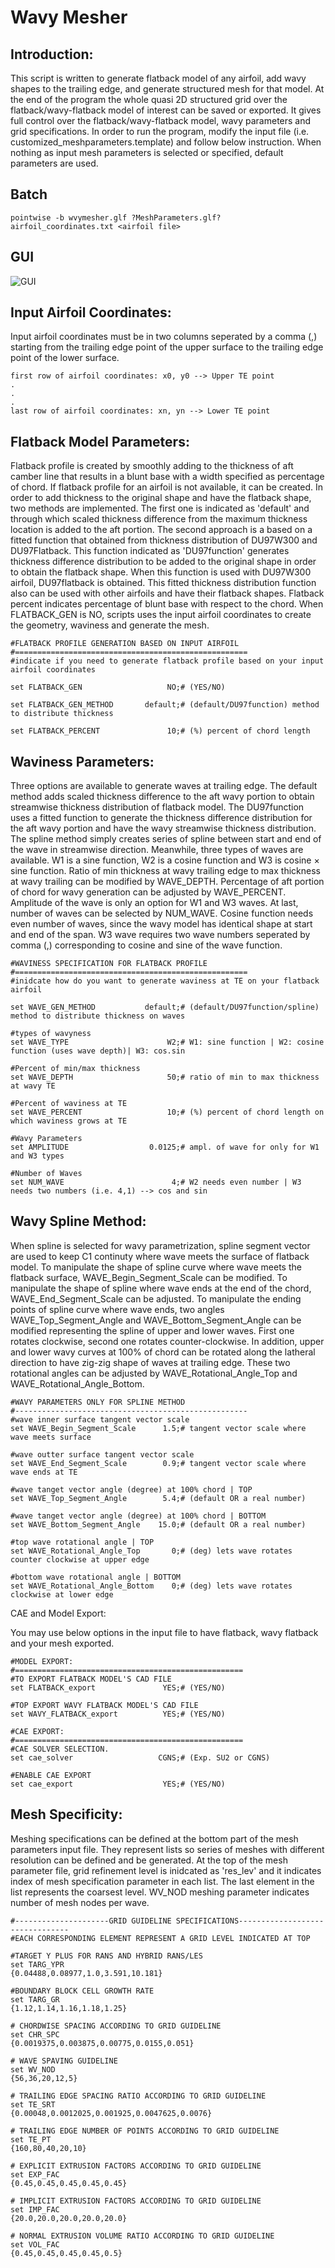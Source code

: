 Wavy Mesher
================================

Introduction:
-------------
This script is written to generate flatback model of any airfoil, add wavy shapes to the trailing edge, and generate structured mesh for that model. At the end of the program the whole quasi 2D structured grid over the flatback/wavy-flatback model of interest can be saved or exported. It gives full control over the flatback/wavy-flatback model, wavy parameters and grid specifications. In order to run the program, modify the input file (i.e. customized_meshparameters.template) and follow below instruction. When nothing as input mesh parameters is selected or specified, default parameters are used.

Batch
-----
```shell
pointwise -b wvymesher.glf ?MeshParameters.glf? airfoil_coordinates.txt <airfoil file>
```

GUI
---
![GUI](https://github.com/pdpdhp/wavymesher/blob/main/imgs/wavymesherGUI.png)

Input Airfoil Coordinates:
--------------------------
Input airfoil coordinates must be in two columns seperated by a comma (,) starting from the trailing edge point of the upper surface to the trailing edge point of the lower surface.

```shell
first row of airfoil coordinates: x0, y0 --> Upper TE point
.
.
.
last row of airfoil coordinates: xn, yn --> Lower TE point
```

Flatback Model Parameters:
---------------------------
Flatback profile is created by smoothly adding to the thickness of aft camber line that results in a blunt base with a width specified as percentage of chord. If flatback profile for an airfoil is not available, it can be created. In order to add thickness to the original shape and have the flatback shape, two methods are implemented. The first one is indicated as 'default' and through which scaled thickness difference from the maximum thickness location is added to the aft portion. The second approach is a based on a fitted function that obtained from thickness distribution of DU97W300 and DU97Flatback. This function indicated as 'DU97function' generates thickness difference distribution to be added to the original shape in order to obtain the flatback shape. When this function is used with DU97W300 airfoil, DU97flatback is obtained. This fitted thickness distribution function also can be used with other airfoils and have their flatback shapes. Flatback percent indicates percentage of blunt base with respect to the chord. When FLATBACK_GEN is NO, scripts uses the input airfoil coordinates to create the geometry, waviness and generate the mesh.

```shell
#FLATBACK PROFILE GENERATION BASED ON INPUT AIRFOIL
#====================================================
#indicate if you need to generate flatback profile based on your input airfoil coordinates

set FLATBACK_GEN                   NO;# (YES/NO)

set FLATBACK_GEN_METHOD       default;# (default/DU97function) method to distribute thickness

set FLATBACK_PERCENT               10;# (%) percent of chord length
```

Waviness Parameters:
--------------------
Three options are available to generate waves at trailing edge. The default method adds scaled thickness difference to the aft wavy portion to obtain streamwise thickness distribution of flatback model. The DU97function uses a fitted function to generate the thickness difference distribution for the aft wavy portion and have the wavy streamwise thickness distribution. The spline method simply creates series of spline between start and end of the wave in streamwise direction. Meanwhile, three types of waves are available. W1 is a sine function, W2 is a cosine function and W3 is cosine × sine function. Ratio of min thickness at wavy trailing edge to max thickness at wavy trailing can be modified by WAVE\_DEPTH. Percentage of aft portion of chord for wavy generation can be adjusted by WAVE\_PERCENT. Amplitude of the wave is only an option for W1 and W3 waves. At last, number of waves can be selected by NUM\_WAVE. Cosine function needs even number of waves, since the wavy model has identical shape at start and end of the span. W3 wave requires two wave numbers seperated by comma (,) corresponding to cosine and sine of the wave function.

```shell
#WAVINESS SPECIFICATION FOR FLATBACK PROFILE
#====================================================
#inidcate how do you want to generate waviness at TE on your flatback airfoil

set WAVE_GEN_METHOD           default;# (default/DU97function/spline) method to distribute thickness on waves

#types of wavyness
set WAVE_TYPE                      W2;# W1: sine function | W2: cosine function (uses wave depth)| W3: cos.sin

#Percent of min/max thickness
set WAVE_DEPTH                     50;# ratio of min to max thickness at wavy TE

#Percent of waviness at TE
set WAVE_PERCENT                   10;# (%) percent of chord length on which waviness grows at TE 

#Wavy Parameters
set AMPLITUDE                  0.0125;# ampl. of wave for only for W1 and W3 types

#Number of Waves 
set NUM_WAVE                        4;# W2 needs even number | W3 needs two numbers (i.e. 4,1) --> cos and sin
```

Wavy Spline Method:
-------------------
When spline is selected for wavy parametrization, spline segment vector are used to keep C1 continuty where wave meets the surface of flatback model. To manipulate the shape of spline curve where wave meets the flatback surface, WAVE\_Begin\_Segment\_Scale can be modified. To manipulate the shape of spline where wave ends at the end of the chord, WAVE\_End\_Segment_Scale can be adjusted. To manipulate the ending points of spline curve where wave ends, two angles WAVE\_Top\_Segment\_Angle and WAVE\_Bottom\_Segment\_Angle can be modified representing the spline of upper and lower waves. First one rotates clockwise, second one rotates counter-clockwise. In addition, upper and lower wavy curves at 100% of chord can be rotated along the latheral direction to have zig-zig shape of waves at trailing edge. These two rotational angles can be adjusted by WAVE\_Rotational\_Angle\_Top and WAVE\_Rotational\_Angle\_Bottom.

```shell
#WAVY PARAMETERS ONLY FOR SPLINE METHOD 
#----------------------------------------------------
#wave inner surface tangent vector scale 
set WAVE_Begin_Segment_Scale      1.5;# tangent vector scale where wave meets surface

#wave outter surface tangent vector scale 
set WAVE_End_Segment_Scale        0.9;# tangent vector scale where wave ends at TE 

#wave tanget vector angle (degree) at 100% chord | TOP 
set WAVE_Top_Segment_Angle        5.4;# (default OR a real number)

#wave tanget vector angle (degree) at 100% chord | BOTTOM 
set WAVE_Bottom_Segment_Angle    15.0;# (default OR a real number)

#top wave rotational angle | TOP 
set WAVE_Rotational_Angle_Top       0;# (deg) lets wave rotates counter clockwise at upper edge

#bottom wave rotational angle | BOTTOM 
set WAVE_Rotational_Angle_Bottom    0;# (deg) lets wave rotates clockwise at lower edge
```

CAE and Model Export:

You may use below options in the input file to have flatback, wavy flatback and your mesh exported.

```shell
#MODEL EXPORT:
#===================================================
#TO EXPORT FLATBACK MODEL'S CAD FILE
set FLATBACK_export               YES;# (YES/NO)

#TOP EXPORT WAVY FLATBACK MODEL'S CAD FILE
set WAVY_FLATBACK_export          YES;# (YES/NO)

#CAE EXPORT:
#===================================================
#CAE SOLVER SELECTION. 
set cae_solver                   CGNS;# (Exp. SU2 or CGNS)

#ENABLE CAE EXPORT 
set cae_export                    YES;# (YES/NO)
```


Mesh Specificity:
-----------------
Meshing specifications can be defined at the bottom part of the mesh parameters input file. They represent lists so series of meshes with different resolution can be defined and be generated. At the top of the mesh parameter file, grid refinement level is inidcated as 'res_lev' and it indicates index of mesh specification parameter in each list. The last element in the list represents the coarsest level. WV\_NOD meshing parameter indicates number of mesh nodes per wave.

```shell
#---------------------GRID GUIDELINE SPECIFICATIONS--------------------------------
#EACH CORRESPONDING ELEMENT REPRESENT A GRID LEVEL INDICATED AT TOP

#TARGET Y PLUS FOR RANS AND HYBRID RANS/LES
set TARG_YPR                                    {0.04488,0.08977,1.0,3.591,10.181}

#BOUNDARY BLOCK CELL GROWTH RATE
set TARG_GR                                             {1.12,1.14,1.16,1.18,1.25}

# CHORDWISE SPACING ACCORDING TO GRID GUIDELINE
set CHR_SPC                              {0.0019375,0.003875,0.00775,0.0155,0.051}

# WAVE SPAVING GUIDELINE
set WV_NOD                                                         {56,36,20,12,5}

# TRAILING EDGE SPACING RATIO ACCORDING TO GRID GUIDELINE
set TE_SRT                           {0.00048,0.0012025,0.001925,0.0047625,0.0076}

# TRAILING EDGE NUMBER OF POINTS ACCORDING TO GRID GUIDELINE
set TE_PT                                                        {160,80,40,20,10}

# EXPLICIT EXTRUSION FACTORS ACCORDING TO GRID GUIDELINE
set EXP_FAC                                             {0.45,0.45,0.45,0.45,0.45}

# IMPLICIT EXTRUSION FACTORS ACCORDING TO GRID GUIDELINE
set IMP_FAC                                             {20.0,20.0,20.0,20.0,20.0}

# NORMAL EXTRUSION VOLUME RATIO ACCORDING TO GRID GUIDELINE
set VOL_FAC                                              {0.45,0.45,0.45,0.45,0.5}
```

